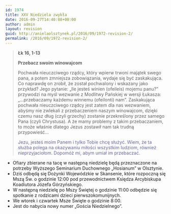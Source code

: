 ```yaml
---
id: 1974
title: XXV Niedziela zwykła
date: 2016-09-27T14:40:08+00:00
author: admin
layout: revision
guid: http://anielaolsztynek.pl/2016/09/1972-revision-2/
permalink: /2016/09/1972-revision-2/
---
```

> **Łk 16, 1-13**
> 
> **Przebacz swoim winowajcom**
> 
> Pochwała nieuczciwego rządcy, który wpierw trwoni majątek swego pana, a potem zmniejsza zobowiązania, wydaje się być zaskakująca. Co naprawdę on zrobił, że został pochwalony i wskazany jako przykład? Jego pytanie: &#8222;Ile jesteś winien (ofeileis) mojemu panu?&#8221; przywodzi na myśl wezwanie z Modlitwy Pańskiej w wersji Łukasza: &#8222;&#8230;przebaczamy każdemu winnemu (ofeilonti) nam&#8221;. Zaskakująca pochwała nieuczciwego rządcy jest zatem dla nas wezwaniem, abyśmy nie zwlekali z przebaczeniem naszym winowajcom, dzięki czemu nasz dług (czyli grzechy) zostanie przekreślony przez samego Pana (czyli Chrystusa). A że mamy problemy z takim przebaczaniem, to może właśnie dlatego Jezus zostawił nam tak trudną przypowieść&#8230;
> 
> <span style="color: #666699;">Jezu, jesteś moim Panem i tylko Tobie chcę służyć. Wiem, że ta służba polega na okazywaniu miłości wszystkim ludziom, również nieprzyjaciołom. Dopomóż mi, abym umiał im przebaczać.</span>

  * Ofiary zbierane na tacę w następną niedzielę będą przeznaczone na potrzeby Wyższego Seminarium Duchownego &#8222;Hosianum&#8221; w Olsztynie.
  * Dziś odbędą się Dożynki Wojewódzkie w Skansenie, które rozpoczną się Mszą Św. o godzinie 12:00 pod przewodnictwem Księdza Arcybiskupa Koadiutora Józefa Górzyńskiego.
  * W następną niedzielę po Mszy Świętej o godzinie 11:00 odbędzie się spotkanie z rodzicami dzieci pierwszokomunijnych.
  * We wtorek i czwartek Msze Święte o godzinie 8:00.
  * Jest do nabycia nowy numer „Gościa Niedzielnego”.